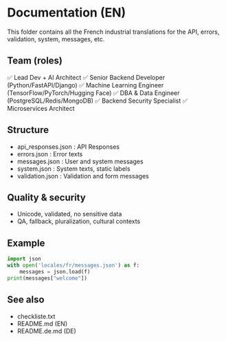 # Documentation (EN)

This folder contains all the French industrial translations for the API, errors, validation, system, messages, etc.

## Team (roles)
✅ Lead Dev + AI Architect
✅ Senior Backend Developer (Python/FastAPI/Django)
✅ Machine Learning Engineer (TensorFlow/PyTorch/Hugging Face)
✅ DBA & Data Engineer (PostgreSQL/Redis/MongoDB)
✅ Backend Security Specialist
✅ Microservices Architect

## Structure
- api_responses.json : API Responses
- errors.json : Error texts
- messages.json : User and system messages
- system.json : System texts, static labels
- validation.json : Validation and form messages

## Quality & security
- Unicode, validated, no sensitive data
- QA, fallback, pluralization, cultural contexts

## Example
```python
import json
with open('locales/fr/messages.json') as f:
    messages = json.load(f)
print(messages["welcome"])
```

## See also
- checkliste.txt
- README.md (EN)
- README.de.md (DE)

